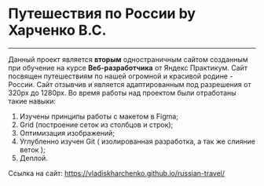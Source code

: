 # Путешествия по России by Харченко В.С.
------
Данный проект является **вторым** одностраничным сайтом созданным при обучение на курсе **Веб-разработчика** от Яндекс Практикум.
Сайт посвящен путешествиям по нашей огромной и красивой родине - России.
Сайт отзывчив и является адаптированным под разрешения от 320px до 1280px.
Во время работы над проектом были отработаны такие навыки:
1. Изучены принципы работы с макетом в Figma;
2. Grid (построение сеток из столбцов и строк);
3. Оптимизация изображений;
4. Углубленно изучен Git ( изолированная разработка, а так же слияние веток );
5. Деплой.

Ссылка на сайт: https://vladiskharchenko.github.io/russian-travel/
